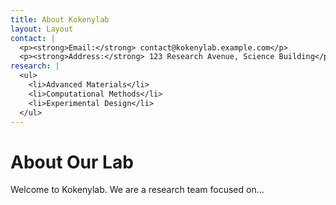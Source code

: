 ```yaml
---
title: About Kokenylab
layout: Layout
contact: |
  <p><strong>Email:</strong> contact@kokenylab.example.com</p>
  <p><strong>Address:</strong> 123 Research Avenue, Science Building</p>
research: |
  <ul>
    <li>Advanced Materials</li>
    <li>Computational Methods</li>
    <li>Experimental Design</li>
  </ul>
---
```


# About Our Lab

Welcome to Kokenylab. We are a research team focused on...
